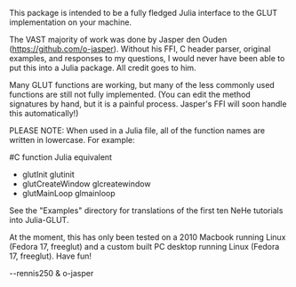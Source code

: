This package is intended to be a fully fledged Julia interface to the GLUT
implementation on your machine.

The VAST majority of work was done by Jasper den Ouden
(https://github.com/o-jasper).  Without
his FFI, C header parser, original examples, and responses to my questions, I
would never have been able to put this into a Julia package.  All credit goes
to him.

Many GLUT functions are working, but many of the less commonly used functions
are still not fully implemented. (You can edit the method signatures by hand,
but it is a painful process.  Jasper's FFI will soon handle this
automatically!)

PLEASE NOTE: When used in a Julia file, all of the function names are written in
lowercase. For example:

#C function                         Julia equivalent

+ glutInit													  glutinit
+ glutCreateWindow									  glcreatewindow
+ glutMainLoop											  glmainloop

See the "Examples" directory for translations of the first ten NeHe tutorials
into Julia-GLUT.

At the moment, this has only been tested on a 2010 Macbook running Linux
(Fedora 17, freeglut) and a custom built PC desktop running Linux (Fedora 17,
freeglut). Have fun!

--rennis250 & o-jasper
